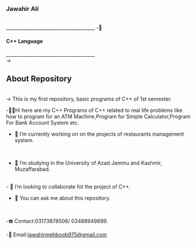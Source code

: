 <h3>Jawahir Ali</h3><br>  ______________________________________
   -📌 <h4>C++ Language</h4>  ______________________________________
<br>
-> <h2>About Repository</h2>
<br>
-> This is my first repository, basic programs of C++ of 1st semester.
<br>

-👋🏻Hi here are my C++ Programs of C++ related to real life problems like how to program for an ATM Machine,Program for Simple Calculator,Program For Bank Account System etc.
<br>

- 🔭 I’m currently working on on the projects of restaurants management system.
<br>

- 🌱 I’m studying in the University of Azad Jammu and Kashmir, Muzaffarabad.
<br>
- 👯 I’m looking to collaborate fot the project of C++.
<br>

- 💬 You can ask me about this repository.
<br>

-☎️ Contact:03173878506/ 03488949899.
<br>

-📨 Email:jawahirmehboob975@gmail.com

